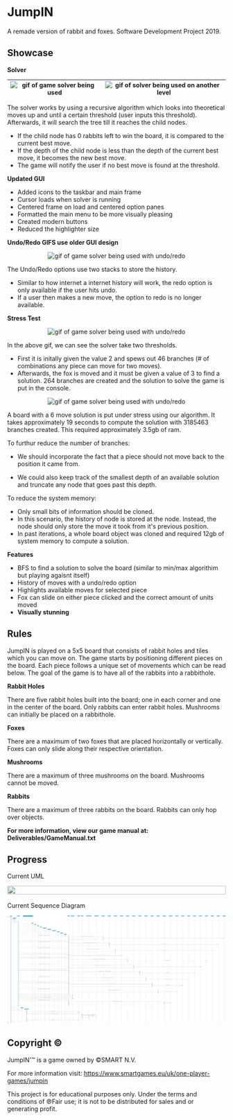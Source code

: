 # JumpIN
A remade version of rabbit and foxes. Software Development Project 2019.

## Showcase

**Solver**

| <img src="gifs/solvetest3.gif" height="50%" width="100%" title="Solver being used" alt="gif of game solver being used">  | <img src="gifs/solveLevel2.gif" height="50%" width="100%" title="Solver being used with no solution" alt="gif of solver being used on another level"> |
| --- | --- |
 
 The solver works by using a recursive algorithm which looks into theoretical moves up and until a certain threshold (user inputs this threshold). Afterwards, it will search the tree till it reaches the child nodes.
 * If the child node has 0 rabbits left to win the board, it is compared to the current best move. 
 * If the depth of the child node is less than the depth of the current best move, it becomes the new best move. 
 * The game will notify the user if no best move is found at the threshold.
 
 **Updated GUI**
 * Added icons to the taskbar and main frame
 * Cursor loads when solver is running
 * Centered frame on load and centered option panes
 * Formatted the main menu to be more visually pleasing
 * Created modern buttons
 * Reduced the highlighter size
 
**Undo/Redo GIFS use older GUI design**

<p align="center">
<img src="gifs/solveLevel1.gif" height="50%" width="50%" title="Solver being used with undo/redo" alt="gif of game solver being used with undo/redo">
 </p>
 
 The Undo/Redo options use two stacks to store the history. 
 * Similar to how internet a internet history will work, the redo option is only available if the user hits undo. 
 * If a user then makes a new move, the option to redo is no longer available.

**Stress Test**

<p align="center">
<img src="gifs/changingTest.gif" height="50%" width="100%" title="Solver being used with undo/redo" alt="gif of game solver being used with undo/redo">
 </p>
 
 In the above gif, we can see the solver take two thresholds. 
 * First it is initally given the value 2 and spews out 46 branches (# of combinations any piece can move for two moves). 
 * Afterwards, the fox is moved and it must be given a value of 3 to find a solution. 
 264 branches are created and the solution to solve the game is put in the console. 
 
<p align="center">
<img src="gifs/stressTest1.gif" height="50%" width="75%" title="Solver being used with undo/redo" alt="gif of game solver being used with undo/redo">
 </p>
 
A board with a 6 move solution is put under stress using our algorithm. It takes approximately 19 seconds to compute the solution with 3185463 branches created. This required approximately 3.5gb of ram. 

To furthur reduce the number of branches: 

* We should incorporate the fact that a piece should not move back to the position it came from. 

* We could also keep track of the smallest depth of an available solution and truncate any node that goes past this depth. 
 
To reduce the system memory: 

* Only small bits of information should be cloned. 
* In this scenario, the history of node is stored at the node. Instead, the node should only store the move it took from it's previous position. 
* In past iterations, a whole board object was cloned and required 12gb of system memory to compute a solution. 

**Features**

* BFS to find a solution to solve the board (similar to min/max algorithim but playing agaisnt itself)
* History of moves with a undo/redo option
* Highlights available moves for selected piece
* Fox can slide on either piece clicked and the correct amount of units moved
* **Visually stunning**

## Rules

JumpIN is played on a 5x5 board that consists of rabbit holes and tiles which you can move on. The game starts by positioning different pieces on the board. Each piece follows a unique set of movements which can be read below. The goal of the game is to have all of the rabbits into a rabbithole.

**Rabbit Holes**

There are five rabbit holes built into the board; one in each corner and one in the center of the board. Only rabbits can enter rabbit holes. Mushrooms can initially be placed on a rabbithole.

**Foxes**

There are a maximum of two foxes that are placed horizontally or vertically. Foxes can only slide along their respective orientation.

**Mushrooms**

There are a maximum of three mushrooms on the board. Mushrooms cannot be moved.

**Rabbits**

There are a maximum of three rabbits on the board. Rabbits can only hop over objects.

**For more information, view our game manual at: Deliverables/GameManual.txt**
## Progress
Current UML
<p align="center">
<img src="Deliverables/UML_DIAGRAM_MILESTONE_3.png" height="100%" width="100%">
 </p>
 Current Sequence Diagram
 <p align="center">
<img src="Deliverables/SEQUENCE_DIAGRAM_MILESTONE_3.png" height="100%" width="100%">
 </p>
 
## Copyright ©
JumpIN'™ is a game owned by ©SMART N.V. 

For more information visit: https://www.smartgames.eu/uk/one-player-games/jumpin

This project is for educational purposes only. Under the terms and conditions of ℗Fair use; it is not to be distributed for sales and or generating profit.
